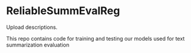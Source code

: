 # ReliableSummEvalReg
Upload descriptions.



This repo contains code for training and testing our models used for text summarization evaluation 